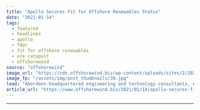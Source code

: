 ```yaml
---
title: "Apollo Secures Fit for Offshore Renewables Status"
date: "2021-01-14"
tags: 
  - featured
  - headlines
  - apollo
  - f4or
  - fit for offshore renewables
  - ore catapult
  - offshorewind
source: "offshorewind"
image_url: "https://cdn.offshorewind.biz/wp-content/uploads/sites/2/2021/01/14131005/Apollo-Secures-Fit-for-Offshore-Renewables-Status.jpg"
image_fp: "/assets/img/post_thumbnails/39.jpg"
lead: "Aberdeen-headquartered engineering and technology consultants, Apollo, has been granted Fit for Offshore Renewables (F4OR)"
article_url: "https://www.offshorewind.biz/2021/01/14/apollo-secures-fit-for-offshore-renewables-status/"
---
```


---
